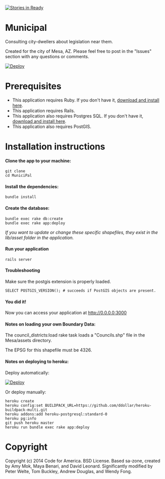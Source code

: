 [![Stories in Ready](https://badge.waffle.io/codeforamerica/municipal.png?label=ready&title=Ready)](https://waffle.io/codeforamerica/municipal)

# Municipal

Consulting city-dwellers about legislation near them.

Created for the city of Mesa, AZ. Please feel free to post in the "Issues" section with any questions or comments.

[![Deploy](https://www.herokucdn.com/deploy/button.png)](https://heroku.com/deploy)

# Prerequisites

* This application requires Ruby. If you don't have it, [download and install here](https://www.ruby-lang.org/en/installation/).
* This application requires Rails.
* This application also requires Postgres SQL. If you don't have it, [download and install here](http://postgresapp.com/).
* This application also requires PostGIS.

# Installation instructions

#### Clone the app to your machine:

    git clone
    cd MuniciPal

#### Install the dependencies:

    bundle install

#### Create the database:

    bundle exec rake db:create
    bundle exec rake app:deploy

*If you want to update or change these specific shapefiles, they exist in the lib/asset folder in the application.*

#### Run your application

    rails server

#### Troubleshooting

Make sure the postgis extension is properly loaded.

    SELECT POSTGIS_VERSION(); # succeeds if PostGIS objects are present.

#### You did it!

Now you can access your application at http://0.0.0.0:3000

#### Notes on loading your own Boundary Data:

The council_districts:load rake task loads a "Councils.shp" file in the Mesa/assets directory.

The EPSG for this shapefile must be 4326.

#### Notes on deploying to heroku:

Deploy automatically:

[![Deploy](https://www.herokucdn.com/deploy/button.png)](https://heroku.com/deploy)

Or deploy manually:

	heroku create
	heroku config:set BUILDPACK_URL=https://github.com/ddollar/heroku-buildpack-multi.git
	heroku addons:add heroku-postgresql:standard-0
	heroku pg:info
	git push heroku master
	heroku run bundle exec rake app:deploy


# Copyright

Copyright (c) 2014 Code for America. BSD License.
Based sa-zone, created by Amy Mok, Maya Benari, and David Leonard.
Significantly modified by Peter Welte, Tom Buckley, Andrew Douglas, and Wendy Fong.
